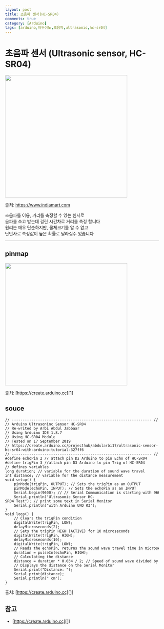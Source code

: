 ```yaml
---
layout: post
title: 초음파 센서(HC-SR04)
comments: true
category: [Arduino]
tags: [arduino,아두이노,초음파,ultrasonic,hc-sr04]
---
```


# 초음파 센서 (Ultrasonic sensor, HC-SR04)

<img src="https://5.imimg.com/data5/KU/RE/MY-1598814/hcsr04-500x500.jpg" width="400">

출처: https://www.indiamart.com

초음파를 이용, 거리를 측정할 수 있는 센서로   
음파를 쏘고 받는데 걸린 시간차로 거리를 측정 합니다      
원리는 매우 단순하지만, 물체크기를 알 수 없고   
난반사로 측정값이 높은 확률로 달라질수 있습니다   

---

## pinmap

<img src="https://hackster.imgix.net/uploads/attachments/991561/uploads2ftmp2ff6c8de93-288c-4663-9a29-31c8e61172812fultrasonic5_WCDWvutJmv.png?auto=compress%2Cformat&w=680&h=510&fit=max" width="400">

출처: [https://create.arduino.cc][1]

## souce

<pre><code>// ---------------------------------------------------------------- //
// Arduino Ultrasoninc Sensor HC-SR04
// Re-writed by Arbi Abdul Jabbaar
// Using Arduino IDE 1.8.7
// Using HC-SR04 Module
// Tested on 17 September 2019
// https://create.arduino.cc/projecthub/abdularbi17/ultrasonic-sensor-hc-sr04-with-arduino-tutorial-327ff6
// ---------------------------------------------------------------- //
#define echoPin 2 // attach pin D2 Arduino to pin Echo of HC-SR04
#define trigPin 3 //attach pin D3 Arduino to pin Trig of HC-SR04
// defines variables
long duration; // variable for the duration of sound wave travel
int distance; // variable for the distance measurement
void setup() {
    pinMode(trigPin, OUTPUT); // Sets the trigPin as an OUTPUT
    pinMode(echoPin, INPUT); // Sets the echoPin as an INPUT
    Serial.begin(9600); // // Serial Communication is starting with 9600 of baudrate speed
    Serial.println("Ultrasonic Sensor HC-SR04 Test"); // print some text in Serial Monitor
    Serial.println("with Arduino UNO R3");
}
void loop() {
    // Clears the trigPin condition
    digitalWrite(trigPin, LOW);
    delayMicroseconds(2);
    // Sets the trigPin HIGH (ACTIVE) for 10 microseconds
    digitalWrite(trigPin, HIGH);
    delayMicroseconds(10);
    digitalWrite(trigPin, LOW);
    // Reads the echoPin, returns the sound wave travel time in microseconds
    duration = pulseIn(echoPin, HIGH);
    // Calculating the distance
    distance = duration * 0.034 / 2; // Speed of sound wave divided by 2 (go and back)
    // Displays the distance on the Serial Monitor
    Serial.print("Distance: ");
    Serial.print(distance);
    Serial.println(" cm");
}</code></pre>
출처: [https://create.arduino.cc][1]

## 참고

- [https://create.arduino.cc][1]

[1]: https://create.arduino.cc/projecthub/abdularbi17/ultrasonic-sensor-hc-sr04-with-arduino-tutorial-327ff6

